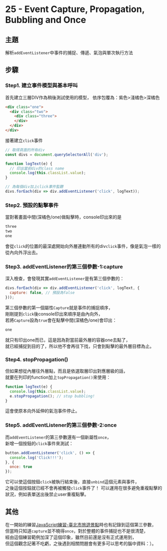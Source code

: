# 25 - Event Capture, Propagation, Bubbling and Once

## **主題**
解析`addEventListener`中事件的捕捉、傳遞、氣泡與單次執行方法

## **步驟**
### Step1. 建立事件模型與基本呼叫
首先建立三層DIV作為稍後測試使用的模型，
依序包覆為：紫色>淺橘色>深橘色
```html
<div class="one"> 
  <div class="two">
    <div class="three">
    </div>
  </div>
</div>
```
接著建立`click`事件
```javascript
// 取得頁面的所有div
const divs = document.querySelectorAll('div');

function logText(e) {
  // 印出當前div的class name
  console.log(this.classList.value);
}

// 為每個div加上click事件監聽
divs.forEach(div => div.addEventListener('click', logText));
```

### Step2. 預設的點擊事件
當對著畫面中間(深橘色/one)做點擊時，console印出來的是
```javascript
three
two
one
```  
會從`click`的位置的最深處開始向外層連動所有的div`click`事件，像是氣泡一樣的從內向外浮出去。

### Step3. addEventListener的第三個參數-1:capture
深入檢查，會發現其實`addEventListener`是有第三個參數的：
```javascript
divs.forEach(div => div.addEventListener('click', logText, {
  capture: false, // 預設為false
}));
```
第三個參數的第一個屬性`Capture`就是事件的捕捉順序，  
剛剛提到`click`後console印出來順序是由內向外，  
若將`Capture`設為`true`會在點擊中間(深橘色/one)會印出：
```javascript
one
```
就只有印出one而已，這是因為對當前最外層的容器one去點了，  
就已經捕捉到目的了，所以他不會再往下找，只會到點擊的最外層目標為止。

### Step4. stopPropagation()
但如果想從內層往外層點，而且是依選取層印出對應層級的話，  
就要在列印的function加上`topPropagation()`來使用：
```javascript
function logText(e) {
  console.log(this.classList.value);
  e.stopPropagation(); // stop bubbling!
}
```
這會使原本向外延伸的氣泡事件停止。

### Step5. addEventListener的第三個參數-2:once
而`addEventListener`的第三參數還有一個新屬性`once`，  
新增一個按鈕的`click`事件來測試：
```javascript
button.addEventListener('click', () => {
  console.log('Click!!!');
}, {
  once: true
});
```
它可以使這個按鈕`click`被執行結束後，直接`unbind`這個元素與事件，  
之後這個按鈕就已經不會再被觸發`click`事件了！
可以運用在很多避免重複點擊的狀況，例如表單送出後禁止user重複點擊。

## 其他
在一開始的練習[JavaScript練習-臺北市旅遊景點](https://guahsu.io/2017/05/JavaScript-TravelMap/)時也有記錄到這個第三參數，  
但當時只知道`capture`並不曉得`once`，對於整體的事件捕捉也不是很清楚，  
經由這個練習範例加深了這個印象，雖然目前還是沒有正式運用到，  
但這個觀念記著不吃虧，之後遇到相關問題會有更多可以思考的腦中資料：）。

